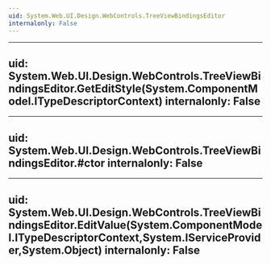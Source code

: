 ```yaml
---
uid: System.Web.UI.Design.WebControls.TreeViewBindingsEditor
internalonly: False
---
```


---
uid: System.Web.UI.Design.WebControls.TreeViewBindingsEditor.GetEditStyle(System.ComponentModel.ITypeDescriptorContext)
internalonly: False
---

---
uid: System.Web.UI.Design.WebControls.TreeViewBindingsEditor.#ctor
internalonly: False
---

---
uid: System.Web.UI.Design.WebControls.TreeViewBindingsEditor.EditValue(System.ComponentModel.ITypeDescriptorContext,System.IServiceProvider,System.Object)
internalonly: False
---
